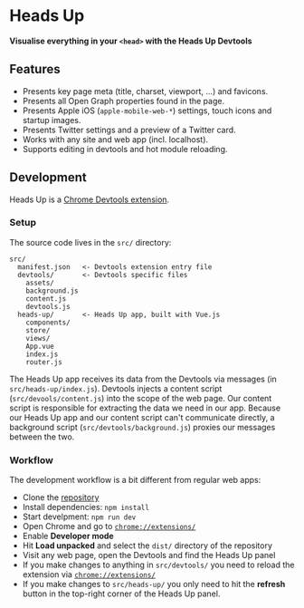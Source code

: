 # Heads Up

**Visualise everything in your `<head>` with the Heads Up Devtools**

## Features

* Presents key page meta (title, charset, viewport, ...) and favicons.
* Presents all Open Graph properties found in the page.
* Presents Apple iOS (`apple-mobile-web-*`) settings, touch icons and startup images.
* Presents Twitter settings and a preview of a Twitter card.
* Works with any site and web app (incl. localhost).
* Supports editing in devtools and hot module reloading.


## Development

Heads Up is a [Chrome Devtools extension](https://developer.chrome.com/extensions/devtools).

### Setup

The source code lives in the `src/` directory:

```
src/
  manifest.json   <- Devtools extension entry file
  devtools/       <- Devtools specific files
    assets/
    background.js
    content.js
    devtools.js
  heads-up/       <- Heads Up app, built with Vue.js
    components/
    store/
    views/
    App.vue
    index.js
    router.js
```

The Heads Up app receives its data from the Devtools via messages (in `src/heads-up/index.js`). Devtools injects a content script (`src/devools/content.js`) into the scope of the web page. Our content script is responsible for extracting the data we need in our app. Because our Heads Up app and our content script can't communicate directly, a background script (`src/devtools/background.js`) proxies our messages between the two.

### Workflow

The development workflow is a bit different from regular web apps:

* Clone the [repository](https://github.com/voorhoede/heads-up)
* Install dependencies: `npm install`
* Start develpment: `npm run dev`
* Open Chrome and go to [`chrome://extensions/`](chrome://extensions/)
* Enable __Developer mode__
* Hit __Load unpacked__ and select the `dist/` directory of the repository
* Visit any web page, open the Devtools and find the Heads Up panel
* If you make changes to anything in `src/devtools/` you need to reload the extension via [`chrome://extensions/`](chrome://extensions/)
* If you make changes to `src/heads-up/` you only need to hit the __refresh__ button in the top-right corner of the Heads Up panel.
